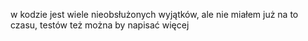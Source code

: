 w kodzie jest wiele nieobsłużonych wyjątków, ale nie miałem już na to czasu,
testów też można by napisać więcej
